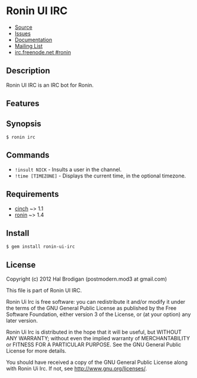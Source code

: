 # Ronin UI IRC

* [Source](http://github.com/ronin-ruby/ronin-ui-irc)
* [Issues](http://github.com/ronin-ruby/ronin-ui-irc/issues)
* [Documentation](http://rubydoc.info/gems/ronin-ui-irc/frames)
* [Mailing List](http://groups.google.com/group/ronin-ruby)
* [irc.freenode.net #ronin](http://webchat.freenode.net/?channels=ronin&uio=Mj10cnVldd)

## Description

Ronin UI IRC is an IRC bot for Ronin.

## Features

## Synopsis

    $ ronin irc

## Commands

* `!insult NICK` - Insults a user in the channel.
* `!time [TIMEZONE]` - Displays the current time, in the optional timezone.

## Requirements

* [cinch](http://github.com/cinchrb/cinch#readme) ~> 1.1
* [ronin](http://github.com/ronin-ruby/ronin#readme) ~> 1.4

## Install

    $ gem install ronin-ui-irc

## License

Copyright (c) 2012 Hal Brodigan (postmodern.mod3 at gmail.com)

This file is part of Ronin UI IRC.

Ronin Ui Irc is free software: you can redistribute it and/or modify
it under the terms of the GNU General Public License as published by
the Free Software Foundation, either version 3 of the License, or
(at your option) any later version.

Ronin Ui Irc is distributed in the hope that it will be useful,
but WITHOUT ANY WARRANTY; without even the implied warranty of
MERCHANTABILITY or FITNESS FOR A PARTICULAR PURPOSE.  See the
GNU General Public License for more details.

You should have received a copy of the GNU General Public License
along with Ronin Ui Irc.  If not, see <http://www.gnu.org/licenses/>.

